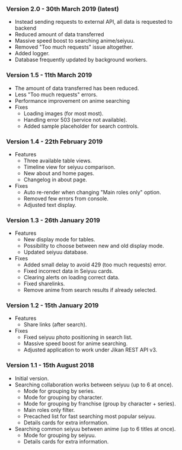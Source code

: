 ### Version 2.0 - 30th March 2019 (latest)

* Instead sending requests to external API, all data is requested to backend
* Reduced amount of data transferred
* Massive speed boost to searching anime/seiyuu.
* Removed "Too much requests" issue altogether.
* Added logger.
* Database frequently updated by background workers.

### Version 1.5 - 11th March 2019

* The amount of data transferred has been reduced.
* Less "Too much requests" errors.
* Performance improvement on anime searching
* Fixes
    * Loading images (for most most).
    * Handling error 503 (service not available).
    * Added sample placeholder for search controls.

### Version 1.4 - 22th February 2019

* Features
    * Three available table views.
    * Timeline view for seiyuu comparison.
    * New about and home pages.
    * Changelog in about page.
* Fixes
    * Auto re-render when changing "Main roles only" option.
    * Removed few errors from console.
    * Adjusted text display.

### Version 1.3 - 26th January 2019

* Features
    * New display mode for tables.
    * Possibility to choose between new and old display mode.
    * Updated seiyuu database.
* Fixes
    * Added small delay to avoid 429 (too much requests) error.
    * Fixed incorrect data in Seiyuu cards.
    * Clearing alerts on loading correct data.
    * Fixed sharelinks.
    * Remove anime from search results if already selected.

### Version 1.2 - 15th January 2019

* Features
    * Share links (after search).
* Fixes
    * Fixed seiyuu photo positioning in search list.
    * Massive speed boost for anime searching.
    * Adjusted application to work under Jikan REST API v3.

### Version 1.1 - 15th August 2018

* Initial version.
* Searching collaboration works between seiyuu (up to 6 at once).
    * Mode for grouping by series.
    * Mode for grouping by character.
    * Mode for grouping by franchise (group by character + series).
    * Main roles only filter.
    * Precached list for fast searching most popular seiyuu.
    * Details cards for extra information.
* Searching common seiyuu between anime (up to 6 titles at once).
    * Mode for grouping by seiyuu.
    * Details cards for extra information.